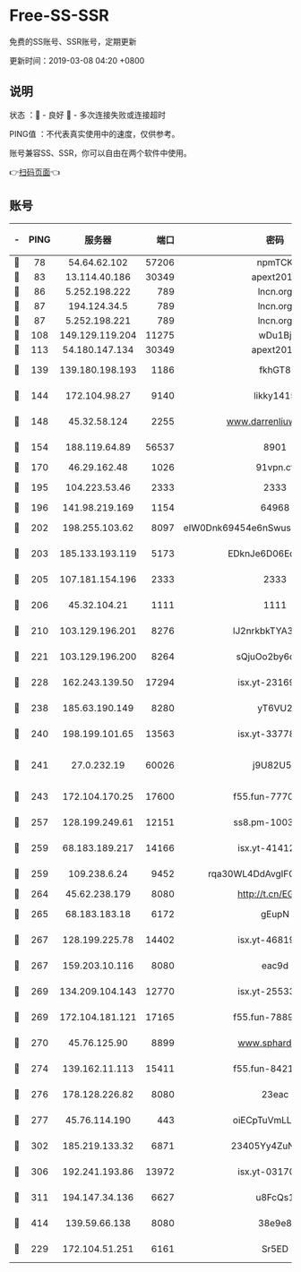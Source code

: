 # Free-SS-SSR

免费的SS账号、SSR账号，定期更新

更新时间：2019-03-08 04:20 +0800

## 说明

状态     ：🙂 - 良好 🙁 - 多次连接失败或连接超时

PING值   ：不代表真实使用中的速度，仅供参考。

账号兼容SS、SSR，你可以自由在两个软件中使用。

👉[扫码页面](https://liesauer.github.io/Free-SS-SSR/)👈

## 账号

|-|PING|服务器|端口|密码|加密方式|区域|
|:----:|:----:|:-----:|-----:|:----:|:----:|:----:|
|🙂|78|54.64.62.102|57206|npmTCK|rc4-md5|JP|
|🙂|83|13.114.40.186|30349|apext2019|chacha20|JP|
|🙂|86|5.252.198.222|789|lncn.org|rc4|JP|
|🙂|87|194.124.34.5|789|lncn.org|rc4|JP|
|🙂|87|5.252.198.221|789|lncn.org|rc4|JP|
|🙂|108|149.129.119.204|11275|wDu1Bj|rc4-md5|HK|
|🙂|113|54.180.147.134|30349|apext2019|chacha20|KR|
|🙂|139|139.180.198.193|1186|fkhGT8|aes-256-cfb|JP|
|🙂|144|172.104.98.27|9140|likky1415|aes-256-cfb|JP|
|🙂|148|45.32.58.124|2255|www.darrenliuwei.com|aes-256-cfb|JP|
|🙂|154|188.119.64.89|56537|8901|aes-256-cfb|RU|
|🙂|170|46.29.162.48|1026|91vpn.cf|rc4-md5|RU|
|🙂|195|104.223.53.46|2333|2333|aes-256-cfb|US|
|🙂|196|141.98.219.169|1154|64968|chacha20|US|
|🙂|202|198.255.103.62|8097|eIW0Dnk69454e6nSwuspv9DmS201tQ0D|aes-256-cfb|US|
|🙂|203|185.133.193.119|5173|EDknJe6D06EoWDaw|aes-256-cfb|US|
|🙂|205|107.181.154.196|2333|2333|aes-256-cfb|US|
|🙂|206|45.32.104.21|1111|1111|aes-256-cfb|SG|
|🙂|210|103.129.196.201|8276|lJ2nrkbkTYA30wv0|aes-256-cfb|US|
|🙂|221|103.129.196.200|8264|sQjuOo2by6oftqlp|aes-256-cfb|CN|
|🙂|228|162.243.139.50|17294|isx.yt-23169246|aes-256-cfb|US|
|🙂|238|185.63.190.149|8280|yT6VU2|aes-256-cfb|RU|
|🙂|240|198.199.101.65|13563|isx.yt-33778522|aes-256-cfb|US|
|🙂|241|27.0.232.19|60026|j9U82U53|xchacha20-ietf-poly1305|HK|
|🙂|243|172.104.170.25|17600|f55.fun-77704492|aes-256-cfb|SG|
|🙂|257|128.199.249.61|12151|ss8.pm-10038971|aes-256-cfb|SG|
|🙂|259|68.183.189.217|14166|isx.yt-41412317|aes-256-cfb|SG|
|🙂|259|109.238.6.24|9452|rqa30WL4DdAvgIFG6Fs3znzTa|aes-256-cfb|FR|
|🙂|264|45.62.238.179|8080|http://t.cn/EGJIyrl|rc4-md5|CA|
|🙂|265|68.183.183.18|6172|gEupN|aes-256-cfb|SG|
|🙂|267|128.199.225.78|14402|isx.yt-46819903|aes-256-cfb|SG|
|🙂|267|159.203.10.116|8080|eac9d|aes-256-cfb|CA|
|🙂|269|134.209.104.143|12770|isx.yt-25533244|aes-256-cfb|SG|
|🙂|269|172.104.181.121|17165|f55.fun-78892588|aes-256-cfb|SG|
|🙂|270|45.76.125.90|8899|www.sphard.com|aes-256-cfb|AU|
|🙂|274|139.162.11.113|15411|f55.fun-84218375|aes-256-cfb|SG|
|🙂|276|178.128.226.82|8080|23eac|aes-256-cfb|CA|
|🙂|277|45.76.114.190|443|oiECpTuVmLLxk4Ts|aes-256-cfb|AU|
|🙂|302|185.219.133.32|6871|23405Yy4ZuNu0pSi|aes-256-cfb|TR|
|🙂|306|192.241.193.86|13972|isx.yt-03170205|aes-256-cfb|US|
|🙂|311|194.147.34.136|6627|u8FcQs1|aes-256-cfb|RU|
|🙂|414|139.59.66.138|8080|38e9e8|aes-256-cfb|IN|
|🙂|229|172.104.51.251|6161|Sr5ED|aes-256-cfb|SG|
